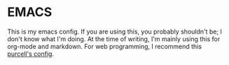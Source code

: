 # EMACS

This is my emacs config. If you are using this, you probably shouldn't be; I don't know what I'm doing. At the time of writing, I'm mainly using this for org-mode and markdown. For web programming, I recommend this [purcell's config](https://github.com/purcell/emacs.d).
